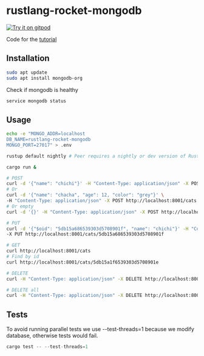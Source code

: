 # rustlang-rocket-mongodb
[![Try it on gitpod](https://img.shields.io/badge/try-on%20gitpod-brightgreen.svg)](https://gitpod.io/#https://github.com/louis030195/rustlang-rocket-mongodb)

Code for the [tutorial](https://medium.com/@louis.beaumont/rest-api-with-rust-mongodb-10eeb6bd51d7)

## Installation

```bash
sudo apt update
sudo apt install mongodb-org
```

Check if mongodb is healthy

```bash
service mongodb status
```

## Usage

```bash
echo -e "MONGO_ADDR=localhost
DB_NAME=rustlang-rocket-mongodb
MONGO_PORT=27017" > .env
```


```bash
rustup default nightly # Peer requires a nightly or dev version of Rust
```

```bash
cargo run &

# POST
curl -d '{"name": "chichi"}' -H "Content-Type: application/json" -X POST http://localhost:8001/cats
# Or
curl -d '{"name": "chacha", "age": 12, "color": "grey"}' \
-H "Content-Type: application/json" -X POST http://localhost:8001/cats
# Or empty
curl -d '{}' -H "Content-Type: application/json" -X POST http://localhost:8001/cats

# PUT
curl -d '{"$oid": "5db15a686539303d5708901f", "name": "chichi"}' -H "Content-Type: application/json" \
-X PUT http://localhost:8001/cats/5db15a686539303d5708901f

# GET
curl http://localhost:8001/cats
# Find by id
curl http://localhost:8001/cats/5db15a1f6539303d5708901e

# DELETE
curl -H "Content-Type: application/json" -X DELETE http://localhost:8001/cats/5db15a1f6539303d5708901e

# DELETE all
curl -H "Content-Type: application/json" -X DELETE http://localhost:8001/cats
```

## Tests

To avoid running parallel tests we use --test-threads=1 because we modify database, otherwise tests would fail.

```rust
cargo test -- --test-threads=1
```
